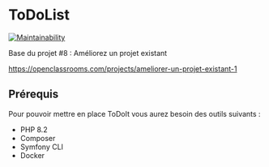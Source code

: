 ToDoList
========

[![Maintainability](https://api.codeclimate.com/v1/badges/aebdd573805461313ebc/maintainability)](https://codeclimate.com/github/leomoille/todo-and-co/maintainability)

Base du projet #8 : Améliorez un projet existant

https://openclassrooms.com/projects/ameliorer-un-projet-existant-1

## Prérequis

Pour pouvoir mettre en place ToDoIt vous aurez besoin des outils suivants :

- PHP 8.2
- Composer
- Symfony CLI
- Docker

